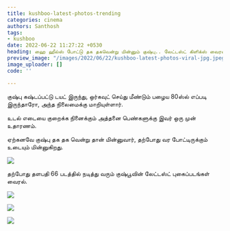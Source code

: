 ```yaml
---
title: kushboo-latest-photos-trending
categories: cinema
authors: Santhosh
tags:
- kushboo
date: 2022-06-22 11:27:22 +0530
heading: ஹை ஹீல்ஸ் போட்டு தக தகவென்று மின்னும் குஷ்பு.. லேட்டஸ்ட் கிளிக்ஸ் வைரல்..
preview_image: "/images/2022/06/22/kushboo-latest-photos-viral-jpg.jpeg"
image_uploader: []
code: ''

---
```

குஷ்பு கஷ்டப்பட்டு டயட் இருந்து, ஒர்கவுட் செய்து மீண்டும் பழைய 80ஸ்ல் எப்படி இருந்தாரோ, அந்த நிலைமைக்கு மாறியுள்ளார்.

உடல் எடையை குறைக்க நினைக்கும் அத்தனை பெண்களுக்கு இவர் ஒரு முன் உதாரணம்.

ஏற்கனவே குஷ்பு தக தக வென்று தான் மின்னுவார், தற்போது வர போட்டிருக்கும் உடையும் மின்னுகிறது.

![](/images/2022/06/22/khusbu-latest-4-jpg.jpeg)

தற்போது தளபதி 66 படத்தில் நடித்து வரும் குஷ்பூவின் லேட்டஸ்ட் புகைப்படங்கள் வைரல்.

![](/images/2022/06/22/khusbu-latest-3-jpg.jpeg)

![](/images/2022/06/22/khusbu-latest-1-jpg.jpeg)

![](/images/2022/06/22/khusbu-latest-2-jpg.jpeg)
